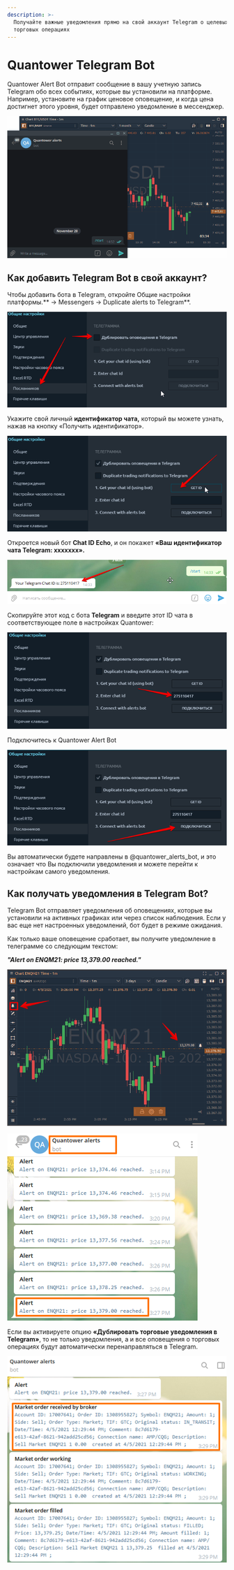 ```yaml
---
description: >-
  Получайте важные уведомления прямо на свой аккаунт Telegram о целевых ценах и
  торговых операциях
---
```


# Quantower Telegram Bot

Quantower Alert Bot отправит сообщение в вашу учетную запись Telegram обо всех событиях, которые вы установили на платформе. Например, установите на график ценовое оповещение, и когда цена достигнет этого уровня, будет отправлено уведомление в мессенджер.

![](../.gitbook/assets/telegram-alerts.gif)

## Как добавить Telegram Bot в свой аккаунт?

Чтобы добавить бота в Telegram, откройте Общие настройки платформы.** -> Messengers -> Duplicate alerts to Telegram**.

![](../.gitbook/assets/nastroika-telegram-bot.png)

Укажите свой личный **идентификатор чата,** который вы можете узнать, нажав на кнопку «Получить идентификатор».&#x20;

![](../.gitbook/assets/aidi.png)

Откроется новый бот **Chat ID Echo**, и он покажет **«Ваш идентификатор чата Telegram: xxxxxxx».**&#x20;

![](../.gitbook/assets/bot-aidi.png)

Скопируйте этот код с бота **Telegram** и введите этот ID чата в соответствующее поле в настройках Quantower:

![](../.gitbook/assets/vvesti-kod.png)

Подключитесь к Quantower Alert Bot

![](../.gitbook/assets/podklyuchitsya.png)

Вы автоматически будете направлены в @quantower\_alerts\_bot, и это означает что Вы подключили уведомления и можете перейти к настройкам самого уведомления.

## Как получать уведомления в Telegram Bot?

Telegram Bot отправляет уведомления об оповещениях, которые вы установили на активных графиках или через список наблюдения. Если у вас еще нет настроенных уведомлений, бот будет в режиме ожидания.

Как только ваше оповещение сработает, вы получите уведомление в телеграмме со следующим текстом:

_**"Alert on ENQM21: price 13,379.00 reached."**_

![](<../.gitbook/assets/image (173).png>)

![](<../.gitbook/assets/image (172).png>)

Если вы активируете опцию **«Дублировать торговые уведомления в Telegram»**, то не только уведомления, а и все оповещения о торговых операциях будут автоматически перенаправляться в Telegram.

![Дублирующие торговые уведомления в Telegram с помощью Quantower Bot](<../.gitbook/assets/image (169).png>)
